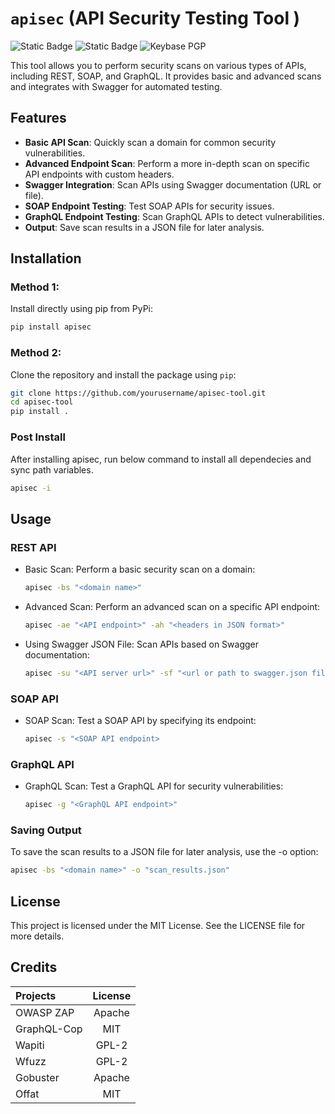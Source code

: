 # `apisec` (API Security Testing Tool )

![Static Badge](https://img.shields.io/badge/made_with-Python-blue) ![Static Badge](https://img.shields.io/badge/license-MIT-blue) ![Keybase PGP](https://img.shields.io/keybase/pgp/vkvbit?style=social&logoColor=blue&labelColor=blue&color=blue&link=https%3A%2F%2Fkeybase.io%2Fvkvbit)

This tool allows you to perform security scans on various types of APIs, including REST, SOAP, and GraphQL. It provides basic and advanced scans and integrates with Swagger for automated testing.

## Features

- **Basic API Scan**: Quickly scan a domain for common security vulnerabilities.
- **Advanced Endpoint Scan**: Perform a more in-depth scan on specific API endpoints with custom headers.
- **Swagger Integration**: Scan APIs using Swagger documentation (URL or file).
- **SOAP Endpoint Testing**: Test SOAP APIs for security issues.
- **GraphQL Endpoint Testing**: Scan GraphQL APIs to detect vulnerabilities.
- **Output**: Save scan results in a JSON file for later analysis.

## Installation

### Method 1: 

Install directly using pip from PyPi:

```bash
pip install apisec
```

### Method 2:

Clone the repository and install the package using `pip`:

```bash
git clone https://github.com/yourusername/apisec-tool.git
cd apisec-tool
pip install .
```

### Post Install 
After installing apisec, run below command to install all dependecies and sync path variables.

```bash
apisec -i
```

## Usage

### REST API

- Basic Scan: Perform a basic security scan on a domain:

    ```bash
    apisec -bs "<domain name>"
    ```

- Advanced Scan: Perform an advanced scan on a specific API endpoint:

    ```bash
    apisec -ae "<API endpoint>" -ah "<headers in JSON format>"
    ```

- Using Swagger JSON File: Scan APIs based on Swagger documentation:

    ```bash
    apisec -su "<API server url>" -sf "<url or path to swagger.json file>" 
    ```

### SOAP API

- SOAP Scan: Test a SOAP API by specifying its endpoint:

    ```bash
    apisec -s "<SOAP API endpoint>
    ```

### GraphQL API

- GraphQL Scan: Test a GraphQL API for security vulnerabilities:

    ```bash
    apisec -g "<GraphQL API endpoint>"
    ```

### Saving Output

To save the scan results to a JSON file for later analysis, use the -o option:

```bash
apisec -bs "<domain name>" -o "scan_results.json"
```



## License

This project is licensed under the MIT License. See the LICENSE file for more details.

## Credits

|  Projects  |  License  |
|:----------|:---------:|
| OWASP ZAP | Apache |
| GraphQL-Cop | MIT |
| Wapiti | GPL-2 |
| Wfuzz | GPL-2 |
| Gobuster | Apache |
| Offat | MIT |

